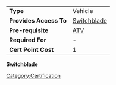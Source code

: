 |                        |                                          |
| ---------------------- | ---------------------------------------- |
| **Type**               | Vehicle                                  |
| **Provides Access To** | [Switchblade](../items/Switchblade.md) |
| **Pre-requisite**      | [ATV](</ATV_(Certification)>) |
| **Required For**       | \-                                       |
| **Cert Point Cost**    | 1                                        |

**Switchblade**

[Category:Certification](Category:Certification.md)
